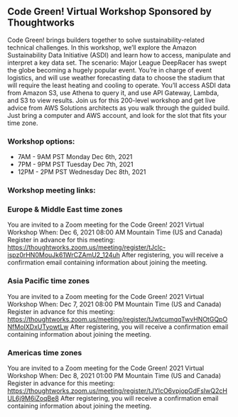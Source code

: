 ## Code Green! Virtual Workshop Sponsored by Thoughtworks


Code Green! brings builders together to solve sustainability-related technical challenges. In this workshop, we’ll explore the Amazon Sustainability Data Initiative (ASDI) and learn how to access, manipulate and interpret a key data set. The scenario: Major League DeepRacer has swept the globe becoming a hugely popular event. You’re in charge of event logistics, and will use weather forecasting data to choose the stadium that will require the least heating and cooling to operate. You’ll access ASDI data from Amazon S3, use Athena to query it, and use API Gateway, Lambda, and S3 to view results. Join us for this 200-level workshop and get live advice from AWS Solutions architects as you walk through the guided build. Just bring a computer and AWS account, and look for the slot that fits your time zone.

### Workshop options:
- 7AM - 9AM PST Monday Dec 6th, 2021
- 7PM - 9PM PST Tuesday Dec 7th, 2021
- 12PM - 2PM PST Wednesday Dec 8th, 2021

### Workshop meeting links:

### Europe & Middle East time zones
 
You are invited to a Zoom meeting for the Code Green! 2021 Virtual Workshop 
When: Dec 6, 2021 08:00 AM Mountain Time (US and Canada) 
Register in advance for this meeting:
https://thoughtworks.zoom.us/meeting/register/tJclc-ispz0rHN0MouJk61WrCZAmU2_124uh 
After registering, you will receive a confirmation email containing information about joining the meeting.

### Asia Pacific time zones

You are invited to a Zoom meeting for the Code Green! 2021 Virtual Workshop
When: Dec 7, 2021 08:00 PM Mountain Time (US and Canada) 
Register in advance for this meeting:
https://thoughtworks.zoom.us/meeting/register/tJwtcumqqTwvHNOtGQpONfMoIXDxUTyowtLw 
After registering, you will receive a confirmation email containing information about joining the meeting.


### Americas time zones

You are invited to a Zoom meeting for the Code Green! 2021 Virtual Workshop
When: Dec 8, 2021 01:00 PM Mountain Time (US and Canada) 
Register in advance for this meeting:
https://thoughtworks.zoom.us/meeting/register/tJYlcO6vpjopGdFsIwQ2cHUL6j9M6iZoqBe8 
After registering, you will receive a confirmation email containing information about joining the meeting.
